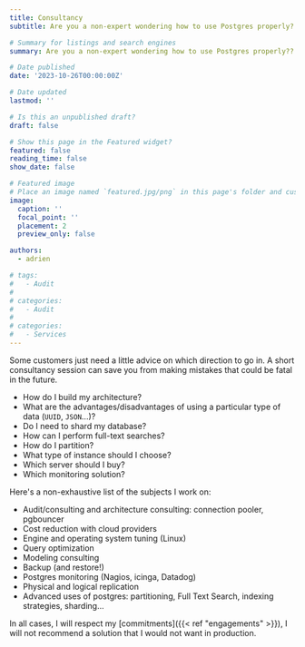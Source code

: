 ```yaml
---
title: Consultancy
subtitle: Are you a non-expert wondering how to use Postgres properly?

# Summary for listings and search engines
summary: Are you a non-expert wondering how to use Postgres properly??

# Date published
date: '2023-10-26T00:00:00Z'

# Date updated
lastmod: ''

# Is this an unpublished draft?
draft: false

# Show this page in the Featured widget?
featured: false
reading_time: false
show_date: false

# Featured image
# Place an image named `featured.jpg/png` in this page's folder and customize its options here.
image:
  caption: ''
  focal_point: ''
  placement: 2
  preview_only: false

authors:
  - adrien

# tags:
#   - Audit
# 
# categories:
#   - Audit
#
# categories:
#   - Services
---
```


Some customers just need a little advice on which direction to go in.
A short consultancy session can save you from making mistakes that could be fatal in the future.


* How do I build my architecture?
* What are the advantages/disadvantages of using a particular type of data (`UUID`, `JSON`...)?
* Do I need to shard my database?
* How can I perform full-text searches?
* How do I partition?
* What type of instance should I choose?
* Which server should I buy?
* Which monitoring solution?

Here's a non-exhaustive list of the subjects I work on:

* Audit/consulting and architecture consulting: connection pooler, pgbouncer
* Cost reduction with cloud providers
* Engine and operating system tuning (Linux)
* Query optimization
* Modeling consulting
* Backup (and restore!)
* Postgres monitoring (Nagios, icinga, Datadog)
* Physical and logical replication
* Advanced uses of postgres: partitioning, Full Text Search, indexing strategies, sharding...


In all cases, I will respect my [commitments]({{< ref "engagements" >}}), I will not recommend a solution that I would not want in production.


